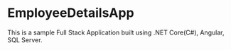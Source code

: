 # EmployeeDetailsApp

This is a sample Full Stack Application built using .NET Core(C#), Angular, SQL Server.
